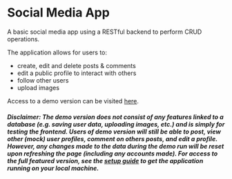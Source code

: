 # Social Media App
A basic social media app using a RESTful backend to perform CRUD operations.

The application allows for users to:
- create, edit and delete posts & comments
- edit a public profile to interact with others
- follow other users
- upload images

Access to a demo version can be visited [here](https://mario-florio.github.io/social-media-app/).

##### Disclaimer: The demo version does not consist of any features linked to a database (e.g. saving user data, uploading images, etc.) and is simply for testing the frontend. Users of demo version will still be able to post, view other (mock) user profiles, comment on others posts, and edit a profile. However, any changes made to the data during the demo run will be reset upon refreshing the page (including any accounts made). For access to the full featured version, see the [setup guide](#setup) to get the application running on your local machine.
